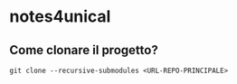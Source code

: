 # notes4unical

## Come clonare il progetto?
`git clone --recursive-submodules <URL-REPO-PRINCIPALE>`
